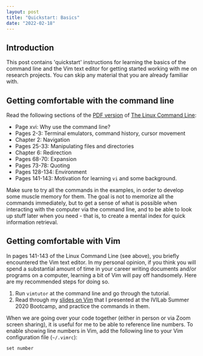 ```yaml
---
layout: post
title: "Quickstart: Basics"
date: "2022-02-18"
---
```


Introduction
------------

This post contains 'quickstart' instructions for learning the basics of the
command line and the Vim text editor for getting started working with me on
research projects. You can skip any material that you are already familiar
with.

Getting comfortable with the command line
-----------------------------------------

Read the following sections of the [PDF
version](https://sourceforge.net/projects/linuxcommand/files/TLCL/19.01/TLCL-19.01.pdf/download)
of [The Linux Command Line](http://linuxcommand.org/index.php):

- Page xvi: Why use the command line?
- Pages 2-3: Terminal emulators, command history, cursor movement
- Chapter 2: Navigation
- Pages 25-33: Manipulating files and directories
- Chapter 6: Redirection
- Pages 68-70: Expansion
- Pages 73-78: Quoting
- Pages 128-134: Environment
- Pages 141-143: Motivation for learning `vi` and some background.

Make sure to try all the commands in the examples, in order to develop some
muscle memory for them. The goal is not to memorize all the commands
immediately, but to get a sense of what is possible when interacting with the
computer via the command line, and to be able to look up stuff later when you
need - that is, to create a mental index for quick information retrieval.

Getting comfortable with Vim
----------------------------

In pages 141-143 of the Linux Command Line (see above), you briefly encountered
the Vim text editor. In my personal opinion, if you think you will spend a
substantial amount of time in your career writing documents and/or programs on
a computer, learning a bit of Vim will pay off handsomely. Here are my
recommended steps for doing so.

1. Run `vimtutor` at the command line and go through the tutorial.
2. Read through my [slides on Vim](/assets/vim.pdf) that I presented at the
   IVILab Summer 2020 Bootcamp, and practice the commands in them.

When we are going over your code together (either in person or via Zoom screen
sharing), it is useful for me to be able to reference line numbers. To enable
showing line numbers in Vim, add the following line to your Vim configuration
file (`~/.vimrc`):

```
set number
```
